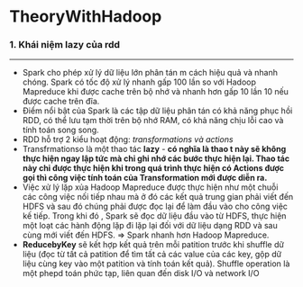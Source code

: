 # TheoryWithHadoop
### 1. Khái niệm lazy của rdd
---
- Spark cho phép xử lý dữ liệu lớn phân tán m cách hiệu quả và nhanh chóng. Spark có tốc độ xử lý nhanh gấp 100 lần so với Hadoop Mapreduce khi được cache trên bộ nhớ và nhanh hơn gấp 10 lần 10 nếu được cache trên đĩa.
- Điểm nổi bật của Spark là các tập dữ liệu phân tán có khả năng phục hồi RDD, có thể lưu tạm thời trên bộ nhớ RAM, có khả năng chịu lỗi cao và tính toán song song.
- RDD hỗ trợ 2 kiểu hoạt động: *transformations và actions*
- Transfrmationso là một thao tác **lazy** - **có nghĩa là thao t này sẽ không thực hiện ngay lập tức mà chỉ ghi nhớ các bước thực hiện lại. Thao tác này chỉ được thực hiện khi trong quá trình thực hiện có Actions được gọi thì công việc tính toán của Transformation mới được diễn ra.**
- Việc xử lý lặp xủa Hadoop Mapreduce được thực hiện như một chuỗi các công việc nối tiếp nhau mà ở đó các kết quả trung gian phải viết đến HDFS và sau đó chúng phải được đọc lại để làm đầu vào cho công việc kế tiếp. Trong khi đó , Spark sẽ đọc dữ liệu đầu vào từ HDFS, thực hiện một loạt các hành động lặp đi lặp lại đối với dữ liệu dạng RDD và sau cùng mới viết đến HDFS.
=> Spark nhanh hơn Hadoop Mapreduce.
- **ReducebyKey** sẽ kết hợp kết quả trên mỗi patition trước khi shuffle dữ liệu (đọc từ tất cả patition để tìm tất cả các value của các key, gộp dữ liệu cùng key vào một patition và tính toán kết quả).  Shuffle operation là một phepd toán phức tạp, liên quan đến disk I/O và network I/O 
